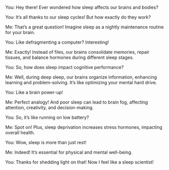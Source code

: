 You: Hey there! Ever wondered how sleep affects our brains and bodies?

You: It’s all thanks to our sleep cycles! But how exactly do they work?

Me: That’s a great question! Imagine sleep as a nightly maintenance routine for your brain.

You: Like defragmenting a computer? Interesting!

Me: Exactly! Instead of files, our brains consolidate memories, repair tissues, and balance hormones during different sleep stages.

You: So, how does sleep impact cognitive performance?

Me: Well, during deep sleep, our brains organize information, enhancing learning and problem-solving. It’s like optimizing your mental hard drive.

You: Like a brain power-up!

Me: Perfect analogy! And poor sleep can lead to brain fog, affecting attention, creativity, and decision-making.

You: So, it’s like running on low battery?

Me: Spot on! Plus, sleep deprivation increases stress hormones, impacting overall health.

You: Wow, sleep is more than just rest!

Me: Indeed! It’s essential for physical and mental well-being.

You: Thanks for shedding light on that! Now I feel like a sleep scientist!
